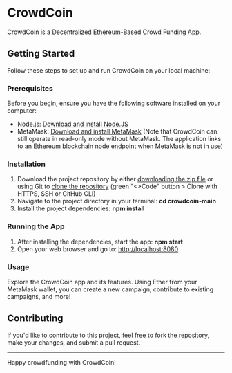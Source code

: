 # CrowdCoin

CrowdCoin is a Decentralized Ethereum-Based Crowd Funding App.

## Getting Started

Follow these steps to set up and run CrowdCoin on your local machine:

### Prerequisites

Before you begin, ensure you have the following software installed on your computer:

- Node.js: [Download and install Node.JS](https://nodejs.org/)
- MetaMask: [Download and install MetaMask](https://metamask.io/download/) (Note that CrowdCoin can still operate in read-only mode without MetaMask. The application links to an Ethereum blockchain node endpoint when MetaMask is not in use)

### Installation

1. Download the project repository by either [downloading the zip file](https://github.com/theresa-whynot/crowdcoin/archive/main.zip) or using Git to [clone the repository](https://github.com/theresa-whynot/crowdcoin.git) (green "<>Code" button > Clone with HTTPS, SSH or GitHub CLI)
2. Navigate to the project directory in your terminal: **cd crowdcoin-main**
3. Install the project dependencies: **npm install**
   
### Running the App

1. After installing the dependencies, start the app: **npm start**
2. Open your web browser and go to: [http://localhost:8080](http://localhost:8080)

### Usage

Explore the CrowdCoin app and its features. Using Ether from your MetaMask wallet, you can create a new campaign, contribute to existing campaigns, and more!

## Contributing

If you'd like to contribute to this project, feel free to fork the repository, make your changes, and submit a pull request.

---

Happy crowdfunding with CrowdCoin!
